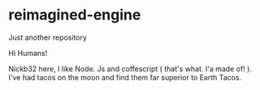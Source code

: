 # reimagined-engine
Just another repository



Hi Humans!

Nickb32 here, I like Node. Js and coffescript ( that's what. I'a made of! ). I've had tacos on the moon and find them far superior to Earth Tacos.
